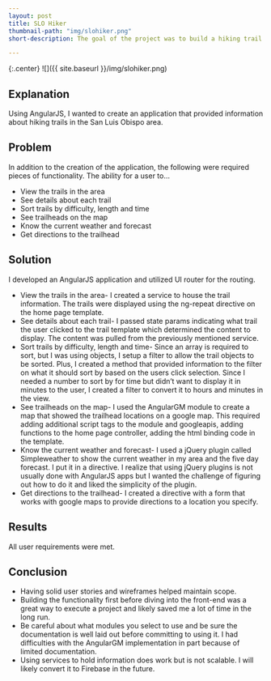 ```yaml
---
layout: post
title: SLO Hiker
thumbnail-path: "img/slohiker.png"
short-description: The goal of the project was to build a hiking trail application.

---
```


{:.center}
![]({{ site.baseurl }}/img/slohiker.png)

## Explanation

Using AngularJS, I wanted to create an application that provided information about hiking trails in the San Luis Obispo area.

## Problem

In addition to the creation of the application, the following were required pieces of functionality. The ability for a user to…
* View the trails in the area
* See details about each trail
* Sort trails by difficulty, length and time
* See trailheads on the map
* Know the current weather and forecast
* Get directions to the trailhead

## Solution

I developed an AngularJS application and utilized UI router for the routing.

* View the trails in the area- I created a service to house the trail information. The trails were displayed using the ng-repeat directive on the home page template.
* See details about each trail- I passed state params indicating what trail the user clicked to the trail template which determined the content to display. The content was pulled from the previously mentioned service.
* Sort trails by difficulty, length and time- Since an array is required to sort, but I was using objects, I setup a filter to allow the trail objects to be sorted. Plus, I created a method that provided information to the filter on what it should sort by based on the users click selection. Since I needed a number to sort by for time but didn’t want to display it in minutes to the user, I created a filter to convert it to hours and minutes in the view.
* See trailheads on the map- I used the AngularGM module to create a map that showed the trailhead locations on a google map. This required adding additional script tags to the module and googleapis, adding functions to the home page controller, adding the html binding code in the template.
* Know the current weather and forecast- I used a jQuery plugin called Simpleweather to show the current weather in my area and the five day forecast. I put it in a directive. I realize that using jQuery plugins is not usually done with AngularJS apps but I wanted the challenge of figuring out how to do it and liked the simplicity of the plugin.
* Get directions to the trailhead- I created a directive with a form that works with google maps to provide directions to a location you specify.

## Results

All user requirements were met.

## Conclusion

* Having solid user stories and wireframes helped maintain scope.
* Building the functionality first before diving into the front-end was a great way to execute a project and likely saved me a lot of time in the long run.
* Be careful about what modules you select to use and be sure the documentation is well laid out before committing to using it. I had difficulties with the AngularGM implementation in part because of limited documentation.
* Using services to hold information does work but is not scalable. I will likely convert it to Firebase in the future.
